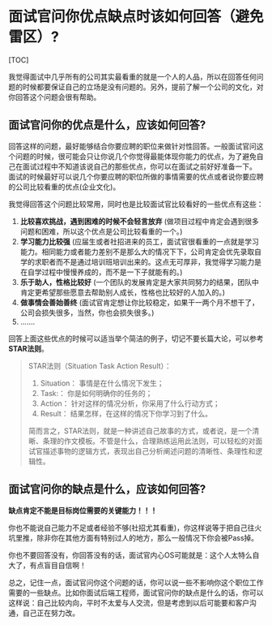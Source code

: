 # 面试官问你优点缺点时该如何回答（避免雷区）?

\[TOC\]

我觉得面试中几乎所有的公司其实最看重的就是一个人的人品，所以在回答任何问题的时候都要保证自己的立场是没有问题的。另外，提前了解一个公司的文化，对你回答这个问题会很有帮助。

## 面试官问你的优点是什么，应该如何回答?

回答这样的问题，最好能够结合你要应聘的职位来做针对性回答。一般面试官问这个问题的时候，很可能会只让你说几个你觉得最能体现你能力的优点，为了避免自己在面试过程中不知道该说自己的那些优点，你可以在面试之前好好准备一下。 面试的时候最好可以说几个你要应聘的职位所做的事情需要的优点或者说你要应聘的公司比较看重的优点\(企业文化\)。

我觉得回答这个问题比较常用，同时也是比较面试官比较看好的一些优点有这些：

1. **比较喜欢挑战，遇到困难的时候不会轻言放弃** \(做项目过程中肯定会遇到很多问题和困难，所以这个优点是公司比较看重的一个。\)
2. **学习能力比较强** \(应届生或者社招进来的员工，面试官很看重的一点就是学习能力。相同能力或者能力差别不是那么大的情况下下，公司肯定会优先录取自学的求职者而不是通过培训班培训出来的。这点无可厚非，我觉得学习能力是在自学过程中慢慢养成的，而不是一下子就能有的。\)
3. **乐于助人，性格比较好** \(一个团队的发展肯定是大家共同努力的结果，团队中肯定更希望那些愿意去帮助别人成长，性格也比较好的人加入的。\)
4. **做事情会善始善终** \(面试官肯定想让你比较稳定，如果干一两个月不想干了，公司会损失很多，当然，你也会损失很多。\)
5. .......

回答上面这些优点的时候可以适当举个简洁的例子，切记不要长篇大论，可以参考 **STAR法则**。

> STAR法则（Situation Task Action Result）：
>
> 1. Situation： 事情是在什么情况下发生；
> 2. Task:： 你是如何明确你的任务的；
> 3. Action： 针对这样的情况分析，你采用了什么行动方式；
> 4. Result： 结果怎样，在这样的情况下你学习到了什么。
>
> 简而言之，STAR法则，就是一种讲述自己故事的方式，或者说，是一个清晰、条理的作文模板。不管是什么，合理熟练运用此法则，可以轻松的对面试官描述事物的逻辑方式，表现出自己分析阐述问题的清晰性、条理性和逻辑性。

## 面试官问你的缺点是什么，应该如何回答?

**缺点肯定不能是目标岗位需要的关键能力！！！**

你也不能说自己能力不足或者经验不够\(社招尤其看重\)，你这样说等于把自己往火坑里推，除非你在其他方面有特别过人的地方，那么一般情况下你会被Pass掉。

你也不要回答没有，你回答没有的话，面试官内心OS可能就是：这个人太特么自大了，有点盲目自信啊！

总之，记住一点，面试官问你这个问题的话，你可以说一些不影响你这个职位工作需要的一些缺点。比如你面试后端工程师，面试官问你的缺点是什么的话，你可以这样说：自己比较内向，平时不太爱与人交流，但是考虑到以后可能要和客户沟通，自己正在努力改。

